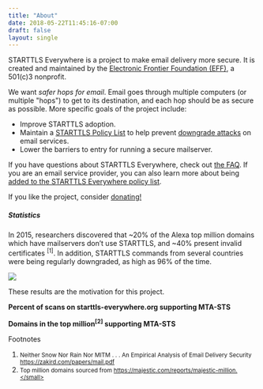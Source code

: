 ```yaml
---
title: "About"
date: 2018-05-22T11:45:16-07:00
draft: false
layout: single
---
```

STARTTLS Everywhere is a project to make email delivery more secure. It is created and maintained by the [Electronic Frontier Foundation (EFF)](https://www.eff.org), a 501\(c\)3 nonprofit.

We want *safer hops for email*.  Email goes through multiple computers (or multiple "hops") to get to its destination, and each hop should be as secure as possible. More specific goals of the project include:

 * Improve STARTTLS adoption.
 * Maintain a [STARTTLS Policy List](/policy-list) to help prevent [downgrade attacks](/faq#downgrades) on email services.
 * Lower the barriers to entry for running a secure mailserver.

If you have questions about STARTTLS Everywhere, check out [the FAQ](/faq). If you are an email service provider, you can also learn more about being [added to the STARTTLS Everywhere policy list](/policy-list).

If you like the project, consider [donating!](https://supporters.eff.org/donate/)

<h5>Statistics</h5>

In 2015, researchers discovered that ~20% of the Alexa top million domains which have mailservers don’t use STARTTLS, and ~40% present invalid certificates <sup>[1]</sup>. In addition, STARTTLS commands from several countries were being regularly downgraded, as high as 96% of the time.

<img src="/images/about-stats.png">

These results are the motivation for this project.

<strong class="js-yes">Percent of scans on starttls-everywhere.org supporting MTA-STS</strong>
<canvas id="visitors-chart" height="100"></canvas>

<strong class="js-yes">Domains in the top million<sup>[2]</sup> supporting MTA-STS</strong>
<canvas id="top-million-chart" height="100"></canvas>

Footnotes

1. <small>Neither Snow Nor Rain Nor MITM . . . An Empirical Analysis of Email Delivery Security https://zakird.com/papers/mail.pdf</small>
2. <small>Top million domains sourced from https://majestic.com/reports/majestic-million.</small>
